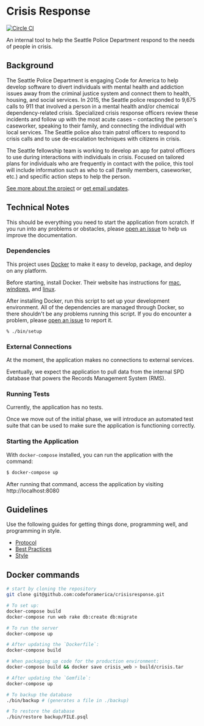 # Crisis Response

[![Circle CI](https://circleci.com/gh/codeforamerica/crisisresponse.svg?style=svg&circle-token=3dbea1eed1c1d0e056ef0ceaeb0f54039facd079)](https://circleci.com/gh/codeforamerica/crisisresponse)

An internal tool to help the Seattle Police Department
respond to the needs of people in crisis.

## Background

The Seattle Police Department is engaging Code for America
to help develop software to divert individuals
with mental health and addiction issues
away from the criminal justice system
and connect them to health, housing, and social services.
In 2015, the Seattle police responded to 9,675 calls to 911
that involved a person
in a mental health and/or chemical dependency-related crisis.
Specialized crisis response officers review these incidents
and follow up with the most acute cases –
contacting the person's caseworker,
speaking to their family,
and connecting the individual with local services.
The Seattle police also train patrol officers
to respond to crisis calls
and to use de-escalation techniques
with citizens in crisis.

The Seattle fellowship team is working to develop an app
for patrol officers to use
during interactions with individuals in crisis.
Focused on tailored plans
for individuals who are frequently in contact with the police,
this tool will include information such as who to call
(family members, caseworker, etc.)
and specific action steps to help the person.

[See more about the project][more] or [get email updates][updates].

[more]: http://c4a-sea-2016.tumblr.com/
[updates]: http://codeforamerica.us13.list-manage.com/subscribe?u=6100a3c3b87484e2482c465f2&id=4f2ea46fa4

## Technical Notes

This should be everything you need to start the application from scratch.
If you run into any problems or obstacles,
please [open an issue] to help us improve the documentation.

[open an issue]: https://github.com/codeforamerica/crisisresponse/issues/new

### Dependencies

This project uses [Docker] to make it easy
to develop, package, and deploy on any platform.

Before starting, install Docker.
Their website has instructions for [mac], [windows], and [linux].

After installing Docker,
run this script to set up your development environment.
All of the dependencies are managed through Docker,
so there shouldn't be any problems running this script.
If you do encounter a problem, please [open an issue] to report it.

    % ./bin/setup

[Docker]: https://www.docker.com/
[mac]: https://docs.docker.com/mac/
[windows]: https://docs.docker.com/windows/
[linux]: https://docs.docker.com/linux/
[open an issue]: https://github.com/codeforamerica/crisisresponse

### External Connections

At the moment, the application makes no connections to external services.

Eventually, we expect the application to pull data
from the internal SPD database that powers the Records Management System (RMS).

### Running Tests

Currently, the application has no tests.

Once we move out of the initial phase, we will introduce an automated test suite
that can be used to make sure the application is functioning correctly.

### Starting the Application

With `docker-compose` installed, you can run the application with the command:

```bash
$ docker-compose up
```

After running that command,
access the application by visiting http://localhost:8080

## Guidelines

Use the following guides for getting things done, programming well, and
programming in style.

* [Protocol](http://github.com/thoughtbot/guides/blob/master/protocol)
* [Best Practices](http://github.com/thoughtbot/guides/blob/master/best-practices)
* [Style](http://github.com/thoughtbot/guides/blob/master/style)




## Docker commands

```bash
# start by cloning the repository
git clone git@github.com:codeforamerica/crisisresponse.git

# To set up:
docker-compose build
docker-compose run web rake db:create db:migrate

# To run the server
docker-compose up

# After updating the `Dockerfile`:
docker-compose build

# When packaging up code for the production environment:
docker-compose build && docker save crisis_web > build/crisis.tar

# After updating the `Gemfile`:
docker-compose up

# To backup the database
./bin/backup # (generates a file in ./backup)

# To restore the database
./bin/restore backup/FILE.psql
```
